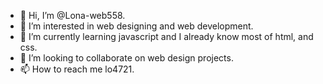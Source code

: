 - 👋 Hi, I’m @Lona-web558.
- 👀 I’m interested in web designing and web development. 
- 🌱 I’m currently learning javascript and I already know most of html, and css. 
- 💞️ I’m looking to collaborate on web design projects. 
- 📫 How to reach me lo4721. 

<!---
Lona-web558/Lona-web558 is a ✨ special ✨ repository because its `README.md` (this file) appears on your GitHub profile.
You can click the Preview link to take a look at your changes.
--->
